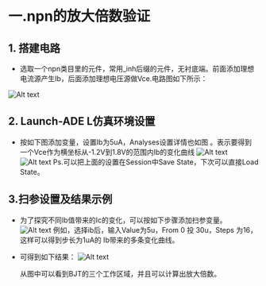 # 一.npn的放大倍数验证
## 1. 搭建电路
*   选取一个npn类目里的元件，常用_inh后缀的元件，无衬底端。前面添加理想电流源产生Ib，后面添加理想电压源做Vce.电路图如下所示：

![Alt text](https://github.com/eehyli/pictures/blob/master/schematic.jpg)
## 2. Launch-ADE L仿真环境设置
*   按如下图添加变量，设置Ib为5uA，Analyses设置详情也如图 。表示要得到一个Vce作为横坐标从-1.2V到1.8V的范围内Ib的变化曲线
![Alt text](https://github.com/eehyli/pictures/blob/master/ADE%20L%E8%AE%BE%E7%BD%AE%E7%95%8C%E9%9D%A2.jpg)
![Alt text](https://github.com/eehyli/pictures/blob/master/Analyses%E8%AE%BE%E7%BD%AE%E7%95%8C%E9%9D%A2.jpg)
Ps.可以把上面的设置在Session中Save State，下次可以直接Load State。

## 3.扫参设置及结果示例
* 为了探究不同Ib值带来的Ic的变化，可以按如下步骤添加扫参变量。
![Alt text](https://github.com/eehyli/pictures/blob/master/%E6%89%AB%E5%8F%82%E8%AE%BE%E7%BD%AE%E7%95%8C%E9%9D%A2.jpg)
例如，选择ib后，输入Value为5u，From 0 投 30u，Steps 为16，这样可以得到步长为1uA的 Ib带来的多条变化曲线。

* 可得到如下结果：
![Alt text](https://github.com/eehyli/pictures/blob/master/%E7%BB%93%E6%9E%9C%E5%AE%9E%E4%BE%8B.jpg)

  从图中可以看到BJT的三个工作区域，并且可以计算出放大倍数。
